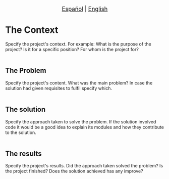 <p align = "center">
<font size ="4.7px"><a href = "https://github.com/spuerta10/database/blob/projects/nombre_proyecto/recursos/traducciones/nombre_curso_espaniol.md">Español</a>
                                                                              |
<a href = "https://github.com/spuerta10/database/blob/projects/nombre_proyecto/README.md">English</a></font> 
</p>

# The Context
Specify the project's context. For example: What is the purpose of the project? Is it for a specific position? For whom is the project for?
<br></br>

## The Problem
Specify the project's content. What was the main problem? In case the solution had given requisites to fulfil specify which.
<br></br>

## The solution
Specify the approach taken to solve the problem. If the solution involved code it would be a good idea to explain its modules and how they contribute to the solution.
<br></br>

## The results
Specify the project's results. Did the approach taken solved the problem? Is the project finished? Does the solution achieved has any improve? 
<br></br>

